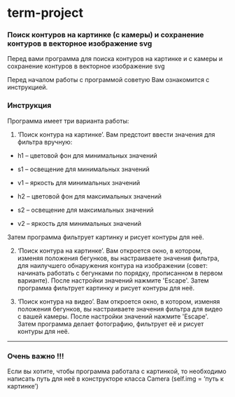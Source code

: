 # term-project
### Поиск контуров на картинке (с камеры) и сохранение контуров в векторное изображение svg
Перед вами программа для поиска контуров на картинке и с камеры и сохранение контуров в векторное изображение svg

Перед началом работы с программой советую Вам ознакомится с инструкцией. 

### Инструкция
Программа имеет три варианта работы:
1)	‘Поиск контура на картинке’. Вам предстоит ввести значения для фильтра вручную:

* h1 – цветовой фон для минимальных значений

* s1 – освещение для минимальных значений

* v1 – яркость для минимальных значений

* h2 – цветовой фон для максимальных значений

* s2 – освещение для максимальных значений

* v2 – яркость для минимальных значений

Затем программа фильтрует картинку и рисует контуры для неё. 

2)	‘Поиск контура на картинке’. Вам откроется окно, в котором, изменяя положения бегунков, вы настраиваете значения фильтра, для наилучшего обнаружения контура на изображении (совет: начинать работать с бегунками по порядку, прописанном в первом варианте). После настройки значений нажмите 'Escape'. Затем программа фильтрует картинку и рисует контуры для неё. 

3)	‘Поиск контура на видео’.  Вам откроется окно, в котором, изменяя положения бегунков, вы настраиваете значения фильтра для видео с вашей камеры. После настройки значений нажмите 'Escape'.  Затем программа делает фотографию, фильтрует её и рисует контуры для неё.

***

### Очень важно !!!

Eсли вы хотите, чтобы программа работала с картинкой, то необходимо написать путь для неё в конструкторе класса Camera (self.img = ‘путь к картинке’)
